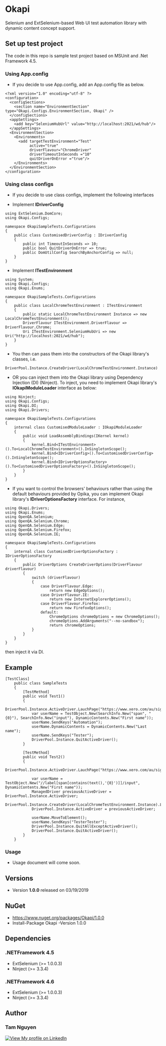 # Okapi
Selenium and ExtSelenium-based Web UI test automation library with dynamic content concept support.

## Set up test project
The code in this repo is sample test project based on MSUnit and .Net Framework 4.5.

### Using App.config

* If you decide to use App.config, add an App.config file as below.

````
<?xml version="1.0" encoding="utf-8" ?>
<configuration>
  <configSections>
    <section name="EnvironmentSection" type="Okapi.Configs.EnvironmentSection, Okapi" />
  </configSections>
  <appSettings>
    <add key="SeleniumHubUrl" value="http://localhost:2021/wd/hub"/>    
  </appSettings>
  <EnvironmentSection>
    <Environments>
      <add targetTestEnvironment="Test"
           active="true"
           driverFlavour="ChromeDriver"
           driverTimeoutInSeconds ="10"
           quitDriverOnError ="true"/>
    </Environments>
  </EnvironmentSection>  
</configuration>
````
### Using class configs

* If you decide to use class configs, implement the following interfaces

* Implement **IDriverConfig**
````
using ExtSelenium.DomCore;
using Okapi.Configs;

namespace OkapiSampleTests.Configurations
{
    public class CustomisedDriverConfig : IDriverConfig
    {
        public int TimeoutInSeconds => 10;
        public bool QuitDriverOnError => true;
        public DomUtilConfig SearchByAnchorConfig => null;
    }
}
````

* Implement **ITestEnvironment**
````
using System;
using Okapi.Configs;
using Okapi.Enums;

namespace OkapiSampleTests.Configurations
{
    public class LocalChromeTestEnvironment : ITestEnvironment
    {
        public static LocalChromeTestEnvironment Instance => new LocalChromeTestEnvironment();
        DriverFlavour ITestEnvironment.DriverFlavour => DriverFlavour.Chrome;
        Uri ITestEnvironment.SeleniumHubUri => new Uri("http://localhost:2021/wd/hub");
    }
}
````

* You then can pass them into the constructors of the Okapi library's classes, i.e. 
````
DriverPool.Instance.CreateDriver(LocalChromeTestEnvironment.Instance)
````

* OR you can inject them into the Okapi library using Dependency Injection (DI) (Ninject).
To inject, you need to implement Okapi library's **IOkapiModuleLoader** interface as below:

````
using Ninject;
using Okapi.Configs;
using Okapi.DI;
using Okapi.Drivers;

namespace OkapiSampleTests.Configurations
{
    internal class CustomisedModuleLoader : IOkapiModuleLoader
    {
        public void LoadAssemblyBindings(IKernel kernel)
        {
            kernel.Bind<ITestEnvironment>().To<LocalChromeTestEnvironment>().InSingletonScope();
            kernel.Bind<IDriverConfig>().To<CustomisedDriverConfig>().InSingletonScope();
            kernel.Bind<IDriverOptionsFactory>().To<CustomisedDriverOptionsFactory>().InSingletonScope();
        }
    }
}
````

* If you want to control the browsers' behaviours rather than using the default behaviours provided by Opika, 
you can implement Okapi library's **IDriverOptionsFactory** interface. For instance,

````
using Okapi.Drivers;
using Okapi.Enums;
using OpenQA.Selenium;
using OpenQA.Selenium.Chrome;
using OpenQA.Selenium.Edge;
using OpenQA.Selenium.Firefox;
using OpenQA.Selenium.IE;

namespace OkapiSampleTests.Configurations
{
    internal class CustomisedDriverOptionsFactory : IDriverOptionsFactory
    {
        public DriverOptions CreateDriverOptions(DriverFlavour driverFlavour)
        {
            switch (driverFlavour)
            {
                case DriverFlavour.Edge:
                    return new EdgeOptions();
                case DriverFlavour.IE:
                    return new InternetExplorerOptions();
                case DriverFlavour.Firefox:
                    return new FirefoxOptions();
                default:
                    ChromeOptions chromeOptions = new ChromeOptions();
                    chromeOptions.AddArguments("--no-sandbox");
                    return chromeOptions;
            }
        }
    }
}
````

then inject it via DI.

## Example
````
[TestClass]
    public class SampleTests
    {
        [TestMethod]
        public void Test1()
        {
            DriverPool.Instance.ActiveDriver.LauchPage("https://www.xero.com/au/signup/");
            var userName = TestObject.New(SearchInfo.New("span", "{0}"), SearchInfo.New("input"), DynamicContents.New("First name"));
            userName.SendKeys("Automation");
            userName.DynamicContents = DynamicContents.New("Last name");
            userName.SendKeys("Tester");
            DriverPool.Instance.QuitActiveDriver();
        }

        [TestMethod]
        public void Test2()
        {
            DriverPool.Instance.ActiveDriver.LauchPage("https://www.xero.com/au/signup/");

            var userName = TestObject.New("//label[span[contains(text(),'{0}')]]/input", DynamicContents.New("First name"));
            ManagedDriver previousActiveDriver = DriverPool.Instance.ActiveDriver;
            DriverPool.Instance.CreateDriver(LocalChromeTestEnvironment.Instance).LauchPage("https://www.google.com");
            DriverPool.Instance.ActiveDriver = previousActiveDriver;

            userName.MoveToElement();
            userName.SendKeys("TesterTester");
            DriverPool.Instance.QuitAllExceptActiveDriver();
            DriverPool.Instance.QuitActiveDriver();
        }
    }
````

### Usage
* Usage document will come soon.
            
## Versions
* Version **1.0.0** released on 03/19/2019

## NuGet
* https://www.nuget.org/packages/Okapi/1.0.0
* Install-Package Okapi -Version 1.0.0

## Dependencies
### .NETFramework 4.5
* ExtSelenium (>= 1.0.0.3)
* Ninject (>= 3.3.4)

### .NETFramework 4.6
* ExtSelenium (>= 1.0.0.3)
* Ninject (>= 3.3.4)

## Author
###  **Tam Nguyen**
[![View My profile on LinkedIn](https://static.licdn.com/scds/common/u/img/webpromo/btn_viewmy_160x33.png)](https://www.linkedin.com/in/tam-nguyen-a0792930/)
